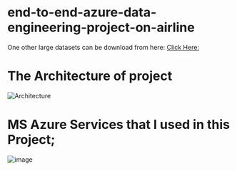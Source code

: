 # end-to-end-azure-data-engineering-project-on-airline

One other large datasets can be download from here: [Click Here:](https://www.kaggle.com/datasets/aakash15071996/airlinedatasets)

# **The Architecture of project**

![Architecture](https://github.com/Akashpandey1507/end-to-end-azure-data-engineering-project-on-airline/assets/124170332/44a99114-1c0f-4fbe-a425-95435b1a3fbd)


# MS Azure Services that I used in this Project;
![image](https://github.com/Akashpandey1507/end-to-end-azure-data-engineering-project-on-airline/assets/124170332/9dd79a52-3e36-4c14-a310-5797e83b64a4)



